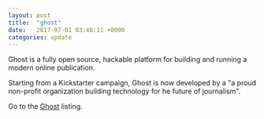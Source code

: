 ```yaml
---
layout: post
title:  "ghost"
date:   2017-07-01 03:46:11 +0000
categories: update
---
```


Ghost is a fully open source, hackable platform for building and running a modern online publication.

Starting from a Kickstarter campaign, Ghost is now developed by a "a proud non-profit
organization building technology for he future of journalism".

Go to the <a href="/products/#Ghost">Ghost</a> listing.


